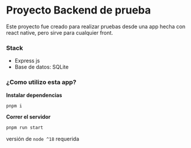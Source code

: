 # Proyecto Backend de prueba


Este proyecto fue creado para realizar pruebas desde una app hecha con react native, pero sirve para cualquier front.



### Stack

- Express js
- Base de datos: SQLite

### ¿Como utilizo esta app?


**Instalar dependencias**
```bash
pnpm i
```

**Correr el servidor**
```bash
pnpm run start
```

versión de `node ^18` requerida

